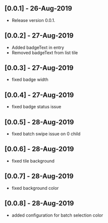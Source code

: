 ## [0.0.1] - 26-Aug-2019
* Release version 0.0.1.

## [0.0.2] - 27-Aug-2019
* Added badgeText in entry
* Removed badgeText from list tile

## [0.0.3] - 27-Aug-2019
* fixed badge width

## [0.0.4] - 27-Aug-2019
* fixed badge status issue

## [0.0.5] - 28-Aug-2019
* fixed batch swipe issue on 0 child

## [0.0.6] - 28-Aug-2019
* fixed tile background

## [0.0.7] - 28-Aug-2019
* fixed background color

## [0.0.8] - 28-Aug-2019
* added configuration for batch selection color
